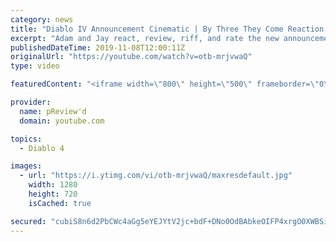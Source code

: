 ```yaml
---
category: news
title: "Diablo IV Announcement Cinematic | By Three They Come Reaction / Review / Rating"
excerpt: "Adam and Jay react, review, riff, and rate the new announcement cinematic everyone wanted to see last year at Blizzcon, Diablo IV 'By Three They Come'."
publishedDateTime: 2019-11-08T12:00:11Z
originalUrl: "https://youtube.com/watch?v=otb-mrjvwaQ"
type: video

featuredContent: "<iframe width=\"800\" height=\"500\" frameborder=\"0\" src=\"https://www.youtube.com/embed/otb-mrjvwaQ\" allow=\"accelerometer; autoplay; encrypted-media; gyroscope; picture-in-picture\" allowfullscreen></iframe>"

provider:
  name: pReview'd
  domain: youtube.com

topics:
  - Diablo 4

images:
  - url: "https://i.ytimg.com/vi/otb-mrjvwaQ/maxresdefault.jpg"
    width: 1280
    height: 720
    isCached: true

secured: "cubiS8n6d2PbCWc4aGg5eYEJYtV2jc+bdF+DNo0OdBAbkeOIFP4xrgO0XWBSiokDHtgPZXRx8u6J2zj5SWTXDdH2ajp7kRD/lZhdwv9Lf9sFOd9SSBV1UXjC8dczXuQEYqnnLmxKQJzB3S0o3ltIwZWYAjsDfzzFFYu/bkIkw+f+doZoOiEGeL+oLjSGeFsLYR057eKlFzNkfpTYqzI5mk5B4f/65R4M0PLTOj4Q792we8Zw85U6c1tgIHESNupT9vxiFlWRTDNLJ0qefAZ2tAemAZQLoKgvLJf9u+48aVubPQDr+5PsGjiR+/Rgvn0MouDR9SzCFLCDUQ/hicIt1DbimDYiR8uk5N1IncRWg8Ku4aN5XuAKsYU2Ut3p0cpliO5i6M6xWV6ilhvPoG6USVPXbo0Jk2z5T4VzRvxrqc7qmzkF6BvvjRYgrkjqRoB4;0DvJhjHidUr4IufFK/9TcQ=="
---
```


